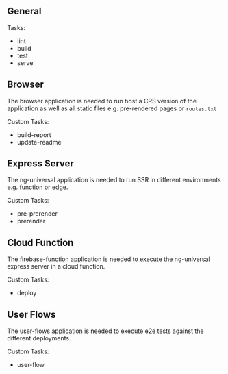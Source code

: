 ## General

Tasks:

- lint
- build
- test
- serve

## Browser

The browser application is needed to run host a CRS version of the application as well as all static files e.g.
pre-rendered pages or `routes.txt`

Custom Tasks:

- build-report
- update-readme

## Express Server

The ng-universal application is needed to run SSR in different environments e.g. function or edge.

Custom Tasks:

- pre-prerender
- prerender

## Cloud Function

The firebase-function application is needed to execute the ng-universal express server in a cloud function.

Custom Tasks:

- deploy

## User Flows

The user-flows application is needed to execute e2e tests against the different deployments.

Custom Tasks:

- user-flow
